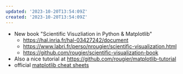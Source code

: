 ```yaml
---
updated: '2023-10-20T13:54:09Z'
created: '2023-10-20T13:54:09Z'
---
```

- New book "Scientific Visuzliation in Python & Matplotlib"
	- https://hal.inria.fr/hal-03427242/document
	- https://www.labri.fr/perso/nrougier/scientific-visualization.html
	- https://github.com/rougier/scientific-visualization-book
- Also a nice tutorial at https://github.com/rougier/matplotlib-tutorial
- official [matplotlib cheat sheets](https://github.com/matplotlib/cheatsheets)